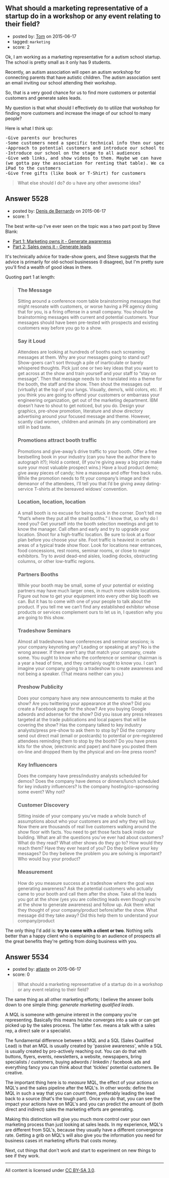 ## What should a marketing representative of a startup do in a workshop or any event relating to their field?

- posted by: [Tom](https://stackexchange.com/users/6480531/tom) on 2015-06-17
- tagged: `marketing`
- score: 2

Ok, I am working as a marketing representative for a autism school startup. The school is pretty small as it only has 9 students.

Recently, an autism association will open an autism workshop for connecting parents that have autistic children. The autism association sent an email inviting our school attending their workshop. 

So, that is a very good chance for us to find more customers or potential customers and generate sales leads.

My question is that what should  I effectively do to utilize that workshop for finding more customers and increase the image of our school to many people?

Here is what I think up:
<pre>
-Give parents our brochures
-Some customers need a specific technical info then our specialists will answer them 
-Approach to potential customers and introduce our school to them
-Introduce our school on the stage to all audiences
-Give web links, and show videos to them. Maybe we can have an iPad in our table 
(we gotta pay the association for renting that table). We can show our video on 
iPad to the customers
-Give free gifts (like book or T-Shirt) for customers
</pre>

> What else should I do? do u have any other awesome idea?


## Answer 5528

- posted by: [Denis de Bernardy](https://stackexchange.com/users/182468/denis-de-bernardy) on 2015-06-17
- score: 1

The best write-up I've ever seen on the topic was a two part post by Steve Blank:

- [Part 1: Marketing owns it - Generate awareness](http://steveblank.com/2009/05/21/trade-shows/)
- [Part 2: Sales owns it - Generate leads](http://steveblank.com/2009/05/22/trade-shows-part-1/)

It's technically advice for trade-show goers, and Steve suggests that the advice is primarily for old-school businesses (I disagree), but I'm pretty sure you'll find a wealth of good ideas in there.

Quoting part 1 at length:

> ### The Message
> 
> Sitting around a conference room table brainstorming messages that
> might resonate with customers, or worse having a PR agency doing that
> for you, is a firing offense in a small company.  You should be
> brainstorming messages with current and potential customers.  Your
> messages should have been pre-tested with prospects and existing
> customers way before you go to a show.
> 
> ### Say it Loud
> 
> Attendees are looking at hundreds of booths each screaming messages at
> them.  Why are your messages going to stand out?  Show-goers can’t
> sort through a pile of inarticulate or barely whispered thoughts. 
> Pick just one or two key ideas that you want to get across at the show
> and train yourself and your staff to “stay on message”.  Then that
> message needs to be translated into a theme for the booth, the staff
> and the show. Then shout the messages out (virtually) at the top of
> your lungs. Visually, demo’s, wild colors, etc.  If you think you are
> going to offend your customers or embarrass your engineering
> organization, get out of the marketing department.  IBM doesn’t have
> to shout to get noticed, but you do.  Design your graphics, pre-show
> promotion, literature and show directory advertising around your
> focused message and theme.  However, scantly clad women, children and
> animals (in any combination) are still in bad taste.
> 
> ### Promotions attract booth traffic
> 
> Promotions and give-away’s drive traffic to your booth. Offer a free
> bestselling book in your industry (can you have the author there to
> autograph it?); Hold a contest, (If you’re giving away a big prize
> make sure your most valuable prospect wins.) Have a loud product demo;
> give away pieces of candy; hire a masseuse and offer free back rubs.
> While the promotion needs to fit your company’s image and the demeanor
> of the attendees, I’ll tell you that I’d be giving away dating-service
> T-shirts at the bereaved widows’ convention. 
> 
> ### Location, location, location
> 
> A small booth is no excuse for being stuck in the corner.  Don’t tell
> me “that’s where they put all the small booths.”  I know that, so why
> do I need you?  Get yourself into the booth selection meetings and get
> to know the manager.  Call often and early and try to upgrade your
> location.  Shoot for a high-traffic location.  Be sure to look at a
> floor plan before you choose your site. Foot traffic is heaviest in
> certain areas of a typical trade show floor. Look for locations near
> entrances, food concessions, rest rooms, seminar rooms, or close to
> major exhibitors. Try to avoid dead-end aisles, loading docks,
> obstructing columns, or other low-traffic regions.
> 
> ### Partners Booths
> 
> While your booth may be small, some of your potential or existing
> partners may have much larger ones, in much more visible locations.
> Figure out how to get your equipment into every other big booth we
> can. But it has to come with one of your people to talk about the
> product. If you tell me we can’t find any established exhibitor whose
> products or services complement ours to let us in, I question why you
> are going to this show.
> 
> ### Tradeshow Seminars           
> 
> Almost all tradeshows have conferences and seminar sessions; is your
> company keynoting any?  Leading or speaking at any? No is the wrong
> answer.  If there aren’t any that match your company, create some. 
> You ought to know who the conference or seminar chairman is a year a
> head of time, and they certainly ought to know you.  I can’t imagine
> your company going to a tradeshow to create awareness and not being a
> speaker.  (That means neither can you.)
> 
> ### Preshow Publicity
> 
> Does your company have any new announcements to make at the show?  Are
> you twittering your appearance at the show?  Did you create a Facebook
> page for the show?  Are you buying Google adwords and adsense for the
> show?  Did you issue any press releases targeted at the trade
> publications and local papers that will be covering the show?  Has the
> company talked to key industry analysts/press pre-show to ask them to
> stop by?  Did the company send out direct mail (email or postcards) to
> potential or pre-registered attendees reminding them to stop by the
> booth? Do you have press kits for the show, (electronic and paper) and
> have you posted them on-line and dropped them by the physical and
> on-line press room?
> 
> ### Key Influencers
> 
> Does the company have press/industry analysts scheduled for demos? 
> Does the company have demos or dinners/lunch scheduled for key
> industry influencers?  Is the company hosting/co-sponsoring some
> event?  Why not?  
> 
> ### Customer Discovery
> 
> Sitting inside of your company you’ve made a whole bunch of
> assumptions about who your customers are and why they will buy.  Now
> there are thousands of real live customers walking around the show
> floor with facts.  You need to get those facts back inside our
> building.  What are all the questions you’ve ever had about customers?
> What do they read?  What other shows do they go to?  How would they
> reach them?  Have they ever heard of you?  Do they believe your key
> messages?  Do they believe the problem you are solving is important? 
> Who would buy your product? 
> 
> ### Measurement
> 
> How do you measure success at a tradeshow where the goal was
> generating awareness?  Ask the potential customers who actually came
> to your booth and call them after the show.  Take all the leads you
> got at the show (yes you are collecting leads even though you’re at
> the show to generate awareness) and follow up.  Ask them what they
> thought of your company/product before/after the show.  What message
> did they take away?  Did this help them to understand your
> company/product

The only thing I'd add is: **try to come with a client or two**. Nothing sells better than a happy client who is explaining to an audience of prospects all the great benefits they're getting from doing business with you.


## Answer 5534

- posted by: [atlaste](https://stackexchange.com/users/1021317/atlaste) on 2015-06-17
- score: 0

> What should a marketing representative of a startup do in a workshop or any event relating to their field?

The same thing as all other marketing efforts; I believe the answer boils down to one simple thing: *generate marketing qualified leads*.

A MQL is someone with genuine interest in the company you're representing. Basically this means he/she converges into a sale or can get picked up by the sales process. The latter f.ex. means a talk with a sales rep, a direct sale or a specialist.

The fundamental difference between a MQL and a SQL (Sales Qualified Lead) is that an MQL is usually created by 'passive awareness', while a SQL is usually created by pro-actively reaching out. You can do that with buttons, flyers, events, newsletters, a website, newspapers, bring specialists / customers, buying adwords / linkedin / facebook ads and everything fancy you can think about that 'tickles' potential customers. Be creative.

The important thing here is to *measure* MQL, the effect of your actions on MQL's and the sales pipeline after the MQL's. In other words: define the MQL in such a way that you can *count* them, preferably leading the lead back to a source (that's the tough part). Once you do that, you can see the impact your actions have on MQL's and you can predict the amount of (both direct and indirect) sales the marketing efforts are generating. 

Making this distinction will give you much more control over your own marketing process than just looking at sales leads. In my experience, MQL's are different from SQL's, because they usually have a different convergence rate. Getting a grib on MQL's will also give you the information you need for business cases irt marketing efforts that costs money.

Next, cut things that don't work and start to experiment on new things to see if they work. 



---

All content is licensed under [CC BY-SA 3.0](https://creativecommons.org/licenses/by-sa/3.0/).
